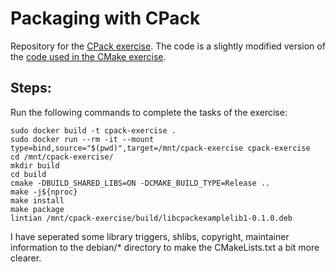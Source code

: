 # Packaging with CPack

Repository for the [CPack exercise](https://github.com/Simulation-Software-Engineering/Lecture-Material/blob/main/03_building_and_packaging/cpack_exercise.md). The code is a slightly modified version of the [code used in the CMake exercise](https://github.com/Simulation-Software-Engineering/cmake-exercise-wt2425).

## Steps:
Run the following commands to complete the tasks of the exercise:

```console
sudo docker build -t cpack-exercise .
sudo docker run --rm -it --mount type=bind,source="$(pwd)",target=/mnt/cpack-exercise cpack-exercise
cd /mnt/cpack-exercise/
mkdir build
cd build
cmake -DBUILD_SHARED_LIBS=ON -DCMAKE_BUILD_TYPE=Release ..
make -j${nproc}
make install
make package
lintian /mnt/cpack-exercise/build/libcpackexamplelib1-0.1.0.deb
```

I have seperated some library triggers, shlibs, copyright, maintainer information to the debian/* directory to make the CMakeLists.txt a bit more clearer.